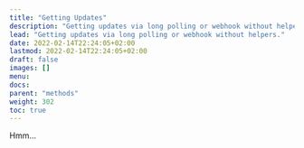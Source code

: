 ```yaml
---
title: "Getting Updates"
description: "Getting updates via long polling or webhook without helpers."
lead: "Getting updates via long polling or webhook without helpers."
date: 2022-02-14T22:24:05+02:00
lastmod: 2022-02-14T22:24:05+02:00
draft: false
images: []
menu:
docs:
parent: "methods"
weight: 302
toc: true
---
```


Hmm...
